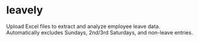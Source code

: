 # leavely
Upload Excel files to extract and analyze employee leave data. Automatically excludes Sundays, 2nd/3rd Saturdays, and non-leave entries.
